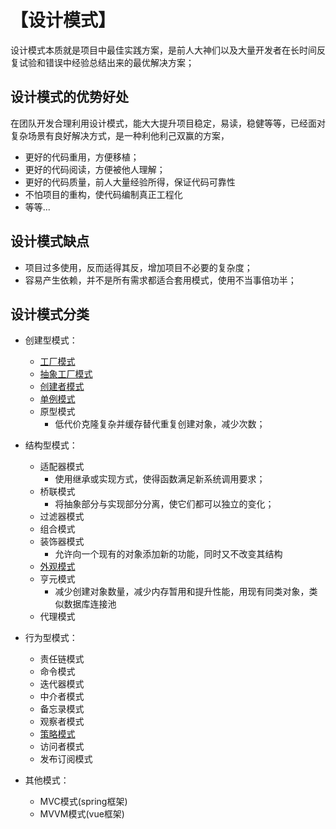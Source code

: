 # 【设计模式】
设计模式本质就是项目中最佳实践方案，是前人大神们以及大量开发者在长时间反复试验和错误中经验总结出来的最优解决方案；

## 设计模式的优势好处
在团队开发合理利用设计模式，能大大提升项目稳定，易读，稳健等等，已经面对复杂场景有良好解决方式，是一种利他利己双赢的方案，
* 更好的代码重用，方便移植；
* 更好的代码阅读，方便被他人理解；
* 更好的代码质量，前人大量经验所得，保证代码可靠性
* 不怕项目的重构，使代码编制真正工程化
* 等等...

## 设计模式缺点
* 项目过多使用，反而适得其反，增加项目不必要的复杂度；
* 容易产生依赖，并不是所有需求都适合套用模式，使用不当事倍功半；

## 设计模式分类
* 创建型模式：
    * [工厂模式](./工厂模式.md)
    * [抽象工厂模式](./工厂模式.md#抽象工厂模式)
    * [创建者模式](./建造者模式.md)
    * [单例模式](./单例模式.md)
    * 原型模式
        - 低代价克隆复杂并缓存替代重复创建对象，减少次数；

* 结构型模式：
    * 适配器模式
        - 使用继承或实现方式，使得函数满足新系统调用要求；
    * 桥联模式
        - 将抽象部分与实现部分分离，使它们都可以独立的变化；
    * 过滤器模式
    * 组合模式
    * 装饰器模式
        - 允许向一个现有的对象添加新的功能，同时又不改变其结构
    * [外观模式](外观模式.md)
    * 亨元模式
        - 减少创建对象数量，减少内存暂用和提升性能，用现有同类对象，类似数据库连接池
    * 代理模式

* 行为型模式：
    * 责任链模式
    * 命令模式
    * 迭代器模式
    * 中介者模式
    * 备忘录模式
    * 观察者模式
    * [策略模式](./策略模式.md)
    * 访问者模式
    * 发布订阅模式

* 其他模式：
    * MVC模式(spring框架)
    * MVVM模式(vue框架)

